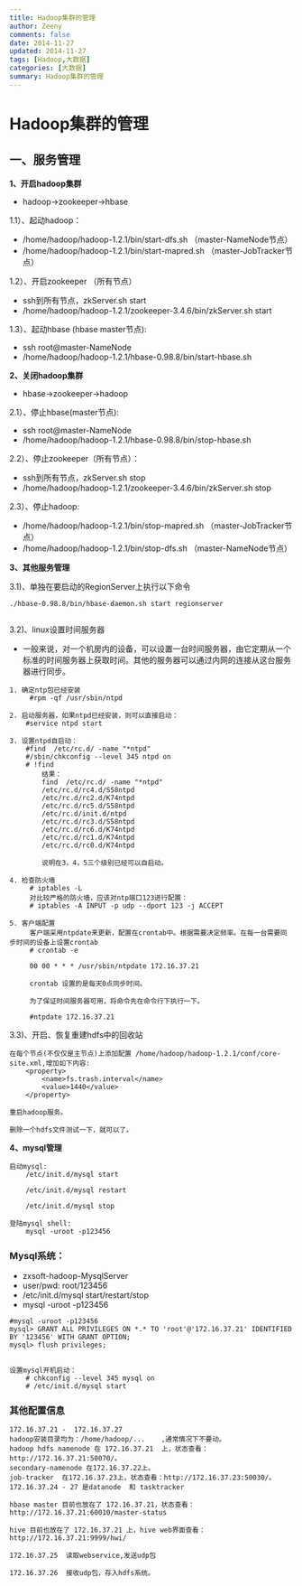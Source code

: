 ```yaml
---
title: Hadoop集群的管理
author: Zeeny
comments: false
date: 2014-11-27
updated: 2014-11-27
tags: [Hadoop,大数据]
categories: [大数据]
summary: Hadoop集群的管理
---
```



# Hadoop集群的管理

## 一、服务管理

__1、开启hadoop集群__

* hadoop->zookeeper->hbase

1.1）、起动hadoop：

* /home/hadoop/hadoop-1.2.1/bin/start-dfs.sh （master-NameNode节点）
* /home/hadoop/hadoop-1.2.1/bin/start-mapred.sh （master-JobTracker节点）

1.2）、开启zookeeper （所有节点）

* ssh到所有节点，zkServer.sh start
* /home/hadoop/hadoop-1.2.1/zookeeper-3.4.6/bin/zkServer.sh start

1.3）、起动hbase (hbase master节点):

* ssh root@master-NameNode
* /home/hadoop/hadoop-1.2.1/hbase-0.98.8/bin/start-hbase.sh

__2、关闭hadoop集群__

* hbase->zookeeper->hadoop

2.1）、停止hbase(master节点):

* ssh root@master-NameNode
* /home/hadoop/hadoop-1.2.1/hbase-0.98.8/bin/stop-hbase.sh

2.2）、停止zookeeper（所有节点）：

* ssh到所有节点，zkServer.sh stop
* /home/hadoop/hadoop-1.2.1/zookeeper-3.4.6/bin/zkServer.sh stop

2.3）、停止hadoop:
* /home/hadoop/hadoop-1.2.1/bin/stop-mapred.sh （master-JobTracker节点）
* /home/hadoop/hadoop-1.2.1/bin/stop-dfs.sh （master-NameNode节点）


__3、其他服务管理__


3.1)、单独在要启动的RegionServer上执行以下命令

```
./hbase-0.98.8/bin/hbase-daemon.sh start regionserver
	
```

3.2)、linux设置时间服务器

* 一般来说，对一个机房内的设备，可以设置一台时间服务器，由它定期从一个标准的时间服务器上获取时间。其他的服务器可以通过内网的连接从这台服务器进行同步。

```
1. 确定ntp包已经安装
	 #rpm -qf /usr/sbin/ntpd
	 
2. 启动服务器，如果ntpd已经安装，则可以直接启动：
	#service ntpd start
	
3. 设置ntpd自启动：
	#find  /etc/rc.d/ -name "*ntpd"
	#/sbin/chkconfig --level 345 ntpd on
	# !find
		结果：
		find  /etc/rc.d/ -name "*ntpd"
		/etc/rc.d/rc4.d/S58ntpd
		/etc/rc.d/rc2.d/K74ntpd
		/etc/rc.d/rc5.d/S58ntpd
		/etc/rc.d/init.d/ntpd
		/etc/rc.d/rc3.d/S58ntpd
		/etc/rc.d/rc6.d/K74ntpd
		/etc/rc.d/rc1.d/K74ntpd
		/etc/rc.d/rc0.d/K74ntpd
		
		说明在3，4，5三个级别已经可以自启动。
		
4. 检查防火墙
	 # iptables -L
	 对比较严格的防火墙，应该对ntp端口123进行配置：
	 # iptables -A INPUT -p udp --dport 123 -j ACCEPT
	 
5. 客户端配置
	 客户端采用ntpdate来更新，配置在crontab中。根据需要决定频率。在每一台需要同步时间的设备上设置crontab
	 # crontab -e
	 
	 00 00 * * * /usr/sbin/ntpdate 172.16.37.21
	 
	 crontab 设置的是每天0点同步时间。
	 
	 为了保证时间服务器可用，将命令先在命令行下执行一下。
	 
	 #ntpdate 172.16.37.21
```

3.3)、开启、恢复重建hdfs中的回收站

```
在每个节点(不仅仅是主节点)上添加配置 /home/hadoop/hadoop-1.2.1/conf/core-site.xml,增加如下内容:
	<property>
		<name>fs.trash.interval</name>
		<value>1440</value>
	</property>
    
重启hadoop服务。	
    
删除一个hdfs文件测试一下，就可以了。
```

__4、mysql管理__

```
启动mysql:
	/etc/init.d/mysql start
	
	/etc/init.d/mysql restart
	
	/etc/init.d/mysql stop
	
登陆mysql shell:	
	mysql -uroot -p123456 
```

### Mysql系统：

* zxsoft-hadoop-MysqlServer
* user/pwd: root/123456
* /etc/init.d/mysql start/restart/stop
* mysql -uroot -p123456

```
#mysql -uroot -p123456
mysql> GRANT ALL PRIVILEGES ON *.* TO 'root'@'172.16.37.21' IDENTIFIED BY '123456' WITH GRANT OPTION;
mysql> flush privileges;
	

设置mysql开机启动：
	# chkconfig --level 345 mysql on
	# /etc/init.d/mysql start
```

### 其他配置信息
```
172.16.37.21 -  172.16.37.27
hadoop安装目录均为：/home/hadoop/...    ,通常情况下不要动。
hadoop hdfs namenode 在 172.16.37.21  上，状态查看：http://172.16.37.21:50070/。
secondary-namenode 在172.16.37.22上。
job-tracker  在172.16.37.23上，状态查看：http://172.16.37.23:50030/。
172.16.37.24 - 27 是datanode  和 tasktracker

hbase master 目前也放在了 172.16.37.21，状态查看：http://172.16.37.21:60010/master-status

hive 目前也放在了 172.16.37.21 上，hive web界面查看：http://172.16.37.21:9999/hwi/

172.16.37.25  读取webservice,发送udp包

172.16.37.26  接收udp包，存入hdfs系统。
```